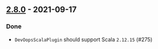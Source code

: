 ## [2.8.0](https://github.com/Kevin-Lee/sbt-devoops/issues?utf8=✓&q=is%3Aissue+is%3Aclosed+milestone%3Amilestone17+-label%3Adeclined) - 2021-09-17

### Done
* `DevOopsScalaPlugin` should support Scala `2.12.15` (#275)
